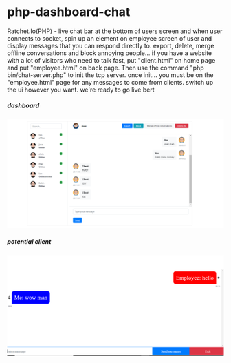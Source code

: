 # php-dashboard-chat

Ratchet.Io(PHP) - live chat bar at the bottom of users screen and when user connects to socket, spin up an element on employee screen of user and display messages that you can respond directly to. export, delete, merge offline conversations and block annoying people... if you have a website with a lot of visitors who need to talk fast, put "client.html" on home page and put "employee.html" on back page. Then use the command "php bin/chat-server.php" to init the tcp server. once init... you must be on the "employee.html" page for any messages to come from clients. switch up the ui however you want. we're ready to go live bert

<h5> dashboard </h5>
<img src = "Capture.PNG" />

<h5>potential client</h5>
<img src = "Capture2.PNG" />
